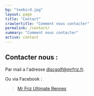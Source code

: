 ```yaml
---
bg: "teebird.jpg"
layout: page
title: "Contact"
crawlertitle: "Comment nous contacter"
permalink: /contact/
summary: "Comment nous contacter"
active: contact
---
```


## Contacter nous :

Par mail a l'adresse [discgolf@mrfriz.fr](mailto:discgolf@mrfriz.fr).

Ou via Facebook :

<div class="fb-page" data-href="https://www.facebook.com/Mr-Friz-Ultimate-Rennes-170654506285164/" data-tabs="messages" data-width="500" data-height="500" data-small-header="true" data-adapt-container-width="true" data-hide-cover="false" data-show-facepile="true"><blockquote cite="https://www.facebook.com/Mr-Friz-Ultimate-Rennes-170654506285164/" class="fb-xfbml-parse-ignore"><a href="https://www.facebook.com/Mr-Friz-Ultimate-Rennes-170654506285164/">Mr Friz Ultimate Rennes</a></blockquote></div>
